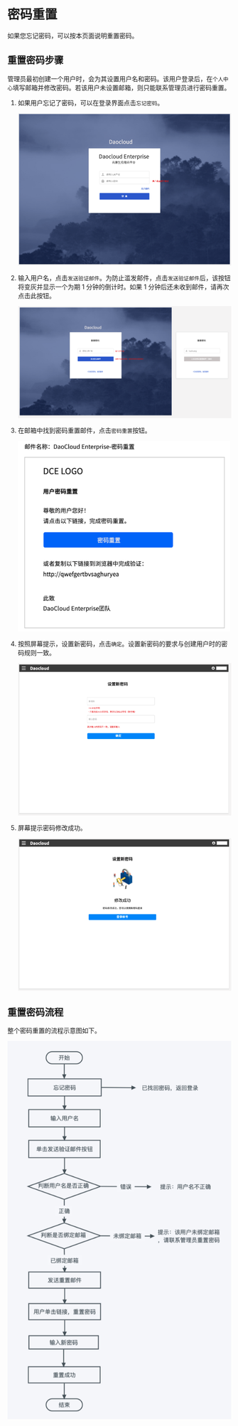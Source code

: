 # 密码重置

如果您忘记密码，可以按本页面说明重置密码。

## 重置密码步骤

管理员最初创建一个用户时，会为其设置用户名和密码。该用户登录后，在`个人中心`填写邮箱并修改密码。若该用户未设置邮箱，则只能联系管理员进行密码重置。

1. 如果用户忘记了密码，可以在登录界面点击`忘记密码`。

    ![登录界面](../images/login02.png)

2. 输入用户名，点击`发送验证邮件`。为防止滥发邮件，点击`发送验证邮件`后，该按钮将变灰并显示一个为期 1 分钟的倒计时。如果 1 分钟后还未收到邮件，请再次点击此按钮。

    ![密码重置流程](../images/password02.png)

3. 在邮箱中找到密码重置邮件，点击`密码重置`按钮。

    <img src="../images/password03.png" alt="密码重置流程" style="zoom:67%;" />

4. 按照屏幕提示，设置新密码，点击`确定`。设置新密码的要求与创建用户时的密码规则一致。

    ![密码重置流程](../images/password04.png)

5. 屏幕提示密码修改成功。

    ![密码重置流程](../images/password05.png)

## 重置密码流程

整个密码重置的流程示意图如下。

![密码重置流程](../images/password01.png)